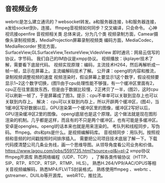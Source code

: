 ## 音视频业务

webrtc是怎么建立通讯的？websocket转发。a和服务器连接，b和服务器连接，a发给socket到b，连接。
ffmpeg音视频如何同步？交叉编译，只会命令。
心神视讯接openfire
音视频相关类
总体来说，分为几个类
视频录制方面，Camear摄像头录制视频类，MediaProjection屏幕录制视频类
编码方面，MediaCodec，MediaRecorder
预览方面，SurfaceView,GLSurfaceView,TextureView,VideoView
即时通讯：网易云信写的协议，字节码。
我们自己的IM协议是xmpp协议。
视频播放：ijkplayer技术了解，需要看下底层代码。
视频实现原理：编码，主流技术H264，然后再解析成一帧一帧，显示在屏幕上。主流编解码技术了解。
公开课：opengl的内容和推流，录制视频调整视频的速度
视频渲染时，假设屏幕上要显示1这个数字，假设视频要显示1~2这个数字切换，(图1)由于cpu处理性能不够强，有一个缓冲区里面有2，cpu正在往里面放东西，但是由于数据比较慢，2正拷贝了一半，(图2)，这时cpu可以刷新一帧了，于是屏幕成了图3。提示：cpu不单单可以关联到显存上也可以关联到内存上。
解决：
cpu可以关联到内存上，所以开辟两个缓冲区，(图4)，当1缓冲区写好数据以后，GPU渲染第一个缓冲区里的图像，缓冲区2写好以后，GPU渲染缓冲区2里的图像。
opengl底层也是这个原理。这个做法就是现在图形渲染的机制。几乎都是这样，而且有的不只是两个缓冲区，也有可能是多缓冲区。安卓是opengles。opengl的话本来也就是用来渲染的。
考队列和线程同步，写伪码。
ffmpeg。dts和pts是什么。是视频编解码库。
音视频同步：用队列。按照视频和音频的时间戳按照时间排序插入。
需要把公司项目技术底层了解一下。下载代码摸清楚公司几条业务线，画一个思维导图。从领导角度看公司业务和价值。
https://www.lagou.com/jobs/5591735.html?source=pl&i=pl-2
xmpp协议
ffmpeg开源库
熟悉网络编程（UDP、TCP） ，了解各类传输协议（HTTP、SIP、RTP、RTCP、RTSP、RTMP、HLS）。
熟悉H.264/VP9/AAC/OPUS等相关音视频编解码，熟悉MP4/FLV/TS封装格式。
熟练使用ffmpeg 、webrtc 、gstreamer、DUILib等开源库。
webRTC，推拉流。